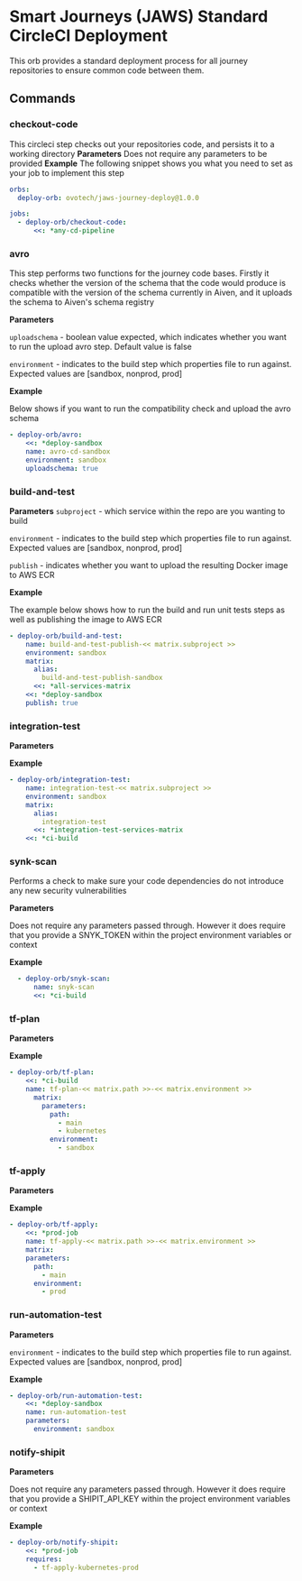 # Smart Journeys (JAWS) Standard CircleCI Deployment

This orb provides a standard deployment process for all journey repositories to ensure common code between them.

## Commands

### checkout-code
This circleci step checks out your repositories code, and persists it to a working directory
**Parameters**
Does not require any parameters to be provided
**Example**
The following snippet shows you what you need to set as your job to implement this step
```yaml
orbs:
  deploy-orb: ovotech/jaws-journey-deploy@1.0.0

jobs:
  - deploy-orb/checkout-code:
      <<: *any-cd-pipeline
```
### avro
This step performs two functions for the journey code bases.  Firstly it checks whether the version of the schema that the code would produce is compatible with the version of the schema currently in Aiven, and it uploads the schema to Aiven's schema registry

**Parameters**

`uploadschema` - boolean value expected, which indicates whether you want to run the upload avro step.  Default value is false

`environment` - indicates to the build step which properties file to run against.  Expected values are [sandbox, nonprod, prod]

**Example**

Below shows if you want to run the compatibility check and upload the avro schema
```yaml
- deploy-orb/avro:
    <<: *deploy-sandbox
    name: avro-cd-sandbox
    environment: sandbox
    uploadschema: true
```
### build-and-test

**Parameters**
`subproject` - which service within the repo are you wanting to build

`environment` - indicates to the build step which properties file to run against.  Expected values are [sandbox, nonprod, prod]

`publish` - indicates whether you want to upload the resulting Docker image to AWS ECR

**Example**

The example below shows how to run the build and run unit tests steps as well as publishing the image to AWS ECR
```yaml
- deploy-orb/build-and-test:
    name: build-and-test-publish-<< matrix.subproject >>
    environment: sandbox
    matrix:
      alias:
        build-and-test-publish-sandbox
      <<: *all-services-matrix
    <<: *deploy-sandbox
    publish: true
```
### integration-test

**Parameters**

**Example**
```yaml
- deploy-orb/integration-test:
    name: integration-test-<< matrix.subproject >>
    environment: sandbox
    matrix:
      alias:
        integration-test
      <<: *integration-test-services-matrix
    <<: *ci-build
```
### synk-scan

Performs a check to make sure your code dependencies do not introduce any new security vulnerabilities 

**Parameters**

Does not require any parameters passed through.  However it does require that you provide a SNYK_TOKEN within the project environment variables or context

**Example**
```yaml
  - deploy-orb/snyk-scan:
      name: snyk-scan
      <<: *ci-build
```
### tf-plan

**Parameters**

**Example**
```yaml
- deploy-orb/tf-plan:
    <<: *ci-build
    name: tf-plan-<< matrix.path >>-<< matrix.environment >>
      matrix:
        parameters:
          path:
            - main
            - kubernetes
          environment:
            - sandbox
```
### tf-apply

**Parameters**

**Example**
```yaml
- deploy-orb/tf-apply:
    <<: *prod-job
    name: tf-apply-<< matrix.path >>-<< matrix.environment >>
    matrix:
    parameters:
      path:
        - main
      environment:
        - prod
```
### run-automation-test

**Parameters**

`environment` - indicates to the build step which properties file to run against.  Expected values are [sandbox, nonprod, prod]

**Example**
```yaml
- deploy-orb/run-automation-test:
    <<: *deploy-sandbox
    name: run-automation-test
    parameters:
      environment: sandbox
```
### notify-shipit
**Parameters**

Does not require any parameters passed through.  However it does require that you provide a SHIPIT_API_KEY within the project environment variables or context

**Example**
```yaml
- deploy-orb/notify-shipit:
    <<: *prod-job
    requires:
      - tf-apply-kubernetes-prod
```